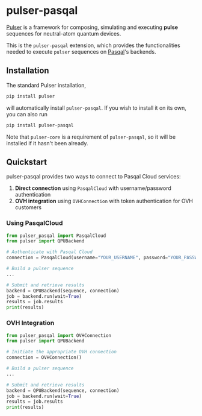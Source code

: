 # pulser-pasqal

[Pulser](https://pypi.org/project/pulser/) is a framework for composing, simulating and executing **pulse** sequences
for neutral-atom quantum devices.

This is the `pulser-pasqal` extension, which provides the functionalities needed to execute `pulser` sequences
on [Pasqal](https://portal.pasqal.cloud/)'s backends.

## Installation

The standard Pulser installation,

```bash
pip install pulser
```

will automatically install `pulser-pasqal`. If you wish to install it on its own, you can also run

```bash
pip install pulser-pasqal
```

Note that `pulser-core` is a requirement of `pulser-pasqal`, so it will be installed if it hasn't been already.

## Quickstart

pulser-pasqal provides two ways to connect to Pasqal Cloud services:

1. **Direct connection** using `PasqalCloud` with username/password authentication
2. **OVH integration** using `OVHConnection` with token authentication for OVH customers

### Using PasqalCloud

```python
from pulser_pasqal import PasqalCloud
from pulser import QPUBackend

# Authenticate with Pasqal Cloud
connection = PasqalCloud(username="YOUR_USERNAME", password="YOUR_PASSWORD", project_id="YOUR_PROJECT")

# Build a pulser sequence
...

# Submit and retrieve results
backend = QPUBackend(sequence, connection)
job = backend.run(wait=True)
results = job.results
print(results)
```

### OVH Integration

```python
from pulser_pasqal import OVHConnection
from pulser import QPUBackend

# Initiate the appropriate OVH connection
connection = OVHConnection()

# Build a pulser sequence
...

# Submit and retrieve results
backend = QPUBackend(sequence, connection)
job = backend.run(wait=True)
results = job.results
print(results)
```
